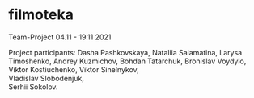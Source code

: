 # filmoteka

Team-Project 04.11 - 19.11 2021

Project participants:
Dasha Pashkovskaya, 
Nataliia Salamatina, 
Larysa Timoshenko, 
Andrey Kuzmichov, 
Bohdan Tatarchuk, 
Bronislav Voydylo, 
Viktor Kostiuchenko, 
Viktor Sinelnykov,  
Vladislav Slobodenjuk,  
Serhii Sokolov. 
